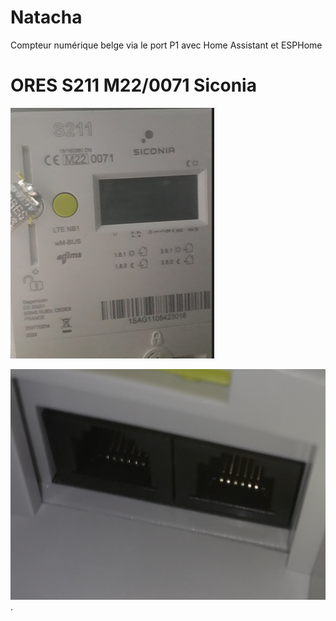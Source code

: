 # Natacha
Compteur numérique belge via le port P1 avec Home Assistant et ESPHome

# ORES S211 M22/0071 Siconia
![Cover](https://github.com/rserroyen/Natacha/blob/main/img/Ores_1.png)

![Cover](https://github.com/rserroyen/Natacha/blob/main/img/Ores_2_pin.png).


